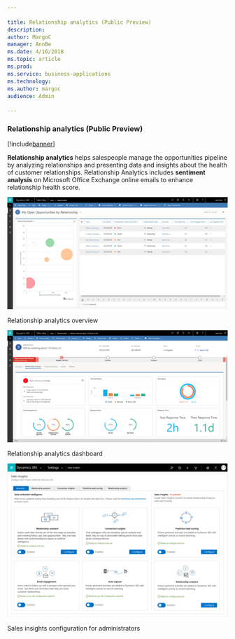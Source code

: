 ```yaml
---

title: Relationship analytics (Public Preview)
description: 
author: MargoC
manager: AnnBe
ms.date: 4/16/2018
ms.topic: article
ms.prod: 
ms.service: business-applications
ms.technology: 
ms.author: margoc
audience: Admin

---
```

### Relationship analytics (Public Preview)

[!include[banner](../../includes/banner.md)]




**Relationship analytics** helps salespeople manage the opportunities pipeline
by analyzing relationships and presenting data and insights about the health of
customer relationships. Relationship Analytics includes **sentiment analysis**
on Microsoft Office Exchange online emails to enhance relationship health score.

![A screenshot of a relationship overview](media/relationship-analytics-public-preview-1.png "A screenshot of a relationship overview")
<!-- Picture 5 -->


Relationship analytics overview

![A screenshot of the relationship analytics dashboard](media/relationship-analytics-public-preview-2.png "A screenshot of the relationship analytics dashboard")
<!-- Picture 6 -->


Relationship analytics dashboard

![A screenshot of relationship configuration for administrators](media/relationship-analytics-public-preview-3.png "A screenshot of relationship configuration for administrators")
<!-- Picture 4 -->




Sales insights configuration for administrators
